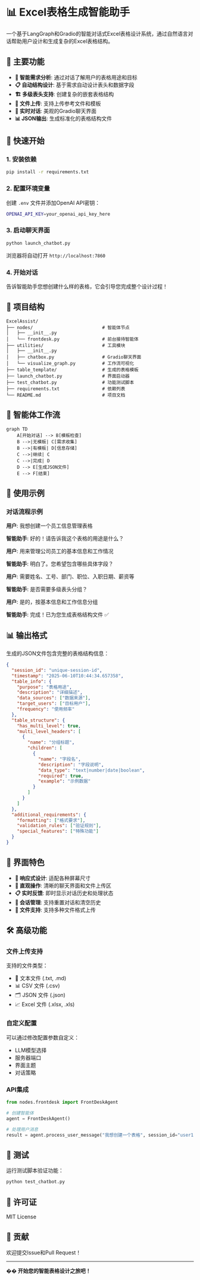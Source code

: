 # 📊 Excel表格生成智能助手

一个基于LangGraph和Gradio的智能对话式Excel表格设计系统，通过自然语言对话帮助用户设计和生成复杂的Excel表格结构。

## 🌟 主要功能

- **🎯 智能需求分析**: 通过对话了解用户的表格用途和目标
- **📋 自动结构设计**: 基于需求自动设计表头和数据字段
- **🏗️ 多级表头支持**: 创建复杂的嵌套表格结构
- **📄 文件上传**: 支持上传参考文件和模板
- **💬 实时对话**: 美观的Gradio聊天界面
- **📊 JSON输出**: 生成标准化的表格结构文件

## 🚀 快速开始

### 1. 安装依赖

```bash
pip install -r requirements.txt
```

### 2. 配置环境变量

创建 `.env` 文件并添加OpenAI API密钥：

```bash
OPENAI_API_KEY=your_openai_api_key_here
```

### 3. 启动聊天界面

```bash
python launch_chatbot.py
```

浏览器将自动打开 `http://localhost:7860`

### 4. 开始对话

告诉智能助手您想创建什么样的表格，它会引导您完成整个设计过程！

## 📁 项目结构

```
ExcelAssist/
├── nodes/                          # 智能体节点
│   ├── __init__.py
│   └── frontdesk.py                # 前台接待智能体
├── utilities/                      # 工具模块
│   ├── __init__.py
│   ├── chatbox.py                  # Gradio聊天界面
│   └── visualize_graph.py          # 工作流可视化
├── table_template/                 # 生成的表格模板
├── launch_chatbot.py               # 界面启动器
├── test_chatbot.py                 # 功能测试脚本
├── requirements.txt                # 依赖列表
└── README.md                       # 项目文档
```

## 🤖 智能体工作流

```mermaid
graph TD
    A[开始对话] --> B[模板检查]
    B -->|无模板| C[需求收集]
    B -->|有模板| D[信息存储]
    C -->|继续| C
    C -->|完成| D
    D --> E[生成JSON文件]
    E --> F[结束]
```

## 💬 使用示例

### 对话流程示例

**用户**: 我想创建一个员工信息管理表格

**智能助手**: 好的！请告诉我这个表格的用途是什么？

**用户**: 用来管理公司员工的基本信息和工作情况

**智能助手**: 明白了。您希望包含哪些具体字段？

**用户**: 需要姓名、工号、部门、职位、入职日期、薪资等

**智能助手**: 是否需要多级表头分组？

**用户**: 是的，按基本信息和工作信息分组

**智能助手**: 完成！已为您生成表格结构文件 ✅

## 📊 输出格式

生成的JSON文件包含完整的表格结构信息：

```json
{
  "session_id": "unique-session-id",
  "timestamp": "2025-06-10T10:44:34.657358",
  "table_info": {
    "purpose": "表格用途",
    "description": "详细描述",
    "data_sources": ["数据来源"],
    "target_users": ["目标用户"],
    "frequency": "使用频率"
  },
  "table_structure": {
    "has_multi_level": true,
    "multi_level_headers": [
      {
        "name": "分组标题",
        "children": [
          {
            "name": "字段名",
            "description": "字段说明",
            "data_type": "text|number|date|boolean",
            "required": true,
            "example": "示例数据"
          }
        ]
      }
    ]
  },
  "additional_requirements": {
    "formatting": ["格式要求"],
    "validation_rules": ["验证规则"],
    "special_features": ["特殊功能"]
  }
}
```

## 🎨 界面特色

- **📱 响应式设计**: 适配各种屏幕尺寸
- **🎯 直观操作**: 清晰的聊天界面和文件上传区
- **📋 实时反馈**: 即时显示对话历史和处理状态
- **🔄 会话管理**: 支持重置对话和清空历史
- **📁 文件支持**: 支持多种文件格式上传

## 🛠️ 高级功能

### 文件上传支持

支持的文件类型：
- 📄 文本文件 (.txt, .md)
- 📊 CSV 文件 (.csv)
- 🗂️ JSON 文件 (.json)
- 📈 Excel 文件 (.xlsx, .xls)

### 自定义配置

可以通过修改配置参数自定义：
- LLM模型选择
- 服务器端口
- 界面主题
- 对话策略

### API集成

```python
from nodes.frontdesk import FrontDeskAgent

# 创建智能体
agent = FrontDeskAgent()

# 处理用户消息
result = agent.process_user_message("我想创建一个表格", session_id="user123")
```

## 🧪 测试

运行测试脚本验证功能：

```bash
python test_chatbot.py
```

## 📄 许可证

MIT License

## 🤝 贡献

欢迎提交Issue和Pull Request！

---

**�� 开始您的智能表格设计之旅吧！** 